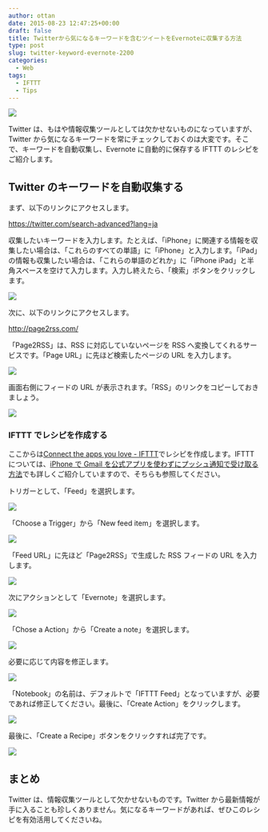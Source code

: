 ```yaml
---
author: ottan
date: 2015-08-23 12:47:25+00:00
draft: false
title: Twitterから気になるキーワードを含むツイートをEvernoteに収集する方法
type: post
slug: twitter-keyword-evernote-2200
categories:
  - Web
tags:
  - IFTTT
  - Tips
---
```


![](/uploads/2015/08/150823-55d9bb96b430b.jpg)

Twitter は、もはや情報収集ツールとしては欠かせないものになっていますが、Twitter から気になるキーワードを常にチェックしておくのは大変です。そこで、キーワードを自動収集し、Evernote に自動的に保存する IFTTT のレシピをご紹介します。

## Twitter のキーワードを自動収集する

まず、以下のリンクにアクセスします。

https://twitter.com/search-advanced?lang=ja

収集したいキーワードを入力します。たとえば、「iPhone」に関連する情報を収集したい場合は、「これらのすべての単語」に「iPhone」と入力します。「iPad」の情報も収集したい場合は、「これらの単語のどれか」に「iPhone iPad」と半角スペースを空けて入力します。入力し終えたら、「検索」ボタンをクリックします。

![](/uploads/2015/08/150823-55d9bb97c1222.png)

次に、以下のリンクにアクセスします。

http://page2rss.com/

「Page2RSS」は、RSS に対応していないページを RSS へ変換してくれるサービスです。「Page URL」に先ほど検索したページの URL を入力します。

![](/uploads/2015/08/150823-55d9c0e162355.png)

画面右側にフィードの URL が表示されます。「RSS」のリンクをコピーしておきましょう。

![](/uploads/2015/08/150823-55d9bb9a6da53.png)

### IFTTT でレシピを作成する

ここからは[Connect the apps you love - IFTTT](https://ifttt.com/)でレシピを作成します。IFTTT については、[iPhone で Gmail を公式アプリを使わずにプッシュ通知で受け取る方法](/posts/2014/09/iphone-gmail-push-490/)でも詳しくご紹介していますので、そちらも参照してください。

トリガーとして、「Feed」を選択します。

![](/uploads/2015/08/150823-55d9bb9bd5e57.png)

「Choose a Trigger」から「New feed item」を選択します。

![](/uploads/2015/08/150823-55d9bb9e68c68.png)

「Feed URL」に先ほど「Page2RSS」で生成した RSS フィードの URL を入力します。

![](/uploads/2015/08/150823-55d9bba0d7dd9.png)

次にアクションとして「Evernote」を選択します。

![](/uploads/2015/08/150823-55d9bba2c9f4a.png)

「Chose a Action」から「Create a note」を選択します。

![](/uploads/2015/08/150823-55d9bba5413ef.png)

必要に応じて内容を修正します。

![](/uploads/2015/08/150823-55d9bba7d5724.png)

「Notebook」の名前は、デフォルトで「IFTTT Feed」となっていますが、必要であれば修正してください。最後に、「Create Action」をクリックします。

![](/uploads/2015/08/150823-55d9bba9e41a0.png)

最後に、「Create a Recipe」ボタンをクリックすれば完了です。

![](/uploads/2015/08/150823-55d9bbac168a4.png)

## まとめ

Twitter は、情報収集ツールとして欠かせないものです。Twitter から最新情報が手に入ることも珍しくありません。気になるキーワードがあれば、ぜひこのレシピを有効活用してくださいね。
